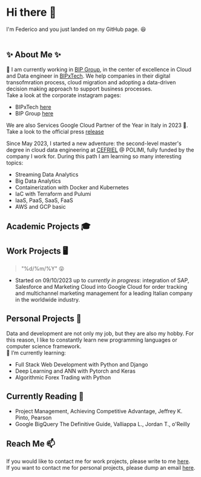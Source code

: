 # Hi there 👋
I'm Federico and you just landed on my GitHub page. 😆
<br/>
<br/>

## ✨ About Me ✨


🤝 I am currently working in [BIP Group](https://www.bip-group.com), in the center of excellence in Cloud and Data engineer in [BIPxTech](https://bipxtech.cloud). We help companies in their digital transofmration process, cloud migration and adopting a data-driven decision making approach to support business processes.<br/>
Take a look at the corporate instagram pages:
* BIPxTech [here](https://www.instagram.com/bipxtech/)
* BIP Group [here](https://www.instagram.com/bip_group/)

We are also Services Google Cloud Partner of the Year in Italy in 2023 🎉. Take a look to the official press [release](https://bipxtech.cloud/en/bip-xtech-partner-of-the-year-in-italy/)<br/>

Since May 2023, I started a new adventure: the second-level master's degree in cloud data engineering at [CEFRIEL](https://www.cefriel.com) @ POLIMI, fully funded by the company I work for. During this path I am learning so many interesting topics:
* Streaming Data Analytics
* Big Data Analytics
* Containerization with Docker and Kubernetes
* IaC with Terraform and Pulumi
* IaaS, PaaS, SaaS, FaaS
* AWS and GCP basic




## Academic Projects 🎓


## Work Projects 🖥️
> "%d/%m/%Y" 😝
* Started on 09/10/2023 up to *currently in progress*: integration of SAP, Salesforce and Marketing Cloud into Google Cloud for order tracking and multichannel marketing management for a leading Italian company in the worldwide industry.


## Personal Projects 🚀
Data and development are not only my job, but they are also my hobby. For this reason, I like to constantly learn new programming languages or computer science framework. <br/>
🌱 I’m currently learning:
* Full Stack Web Development with Python and Django
* Deep Learning and ANN with Pytorch and Keras
* Algorithmic Forex Trading with Python

## Currently Reading 📘
* Project Management, Achieving Competitive Advantage, Jeffrey K. Pinto, Pearson
* Google BigQuery The Definitive Guide, Valliappa L., Jordan T., o'Reilly


## Reach Me 📫
If you would like to contact me for work projects, please write to me [here](mailto:federico.cantarelli@bip-group.com). <br/>
If you want to contact me for personal projects, please dump an email [here](mailto:fede.cantarelli98@gmail.com).



<!--
**FedericoCantarelli/FedericoCantarelli** is a ✨ _special_ ✨ repository because its `README.md` (this file) appears on your GitHub profile.

Here are some ideas to get you started:

- 🔭 I’m currently working on ...
- 🌱 I’m currently learning ...
- 👯 I’m looking to collaborate on ...
- 🤔 I’m looking for help with ...
- 💬 Ask me about ...
- 📫 How to reach me: ...
- 😄 Pronouns: ...
- ⚡ Fun fact: ...
-->
